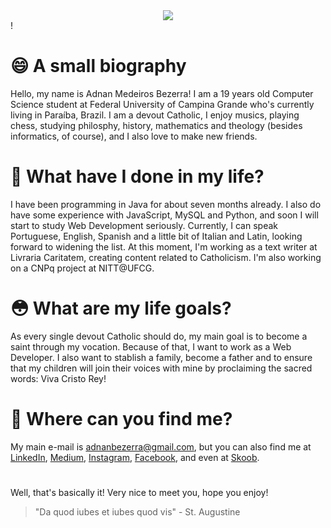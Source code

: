<div align="center">
    <img src="https://i.imgur.com/qW6chYg.png">
</div>!

# :smile: A small biography 
Hello, my name is Adnan Medeiros Bezerra! I am a 19 years old Computer Science student at Federal University of Campina
Grande who's currently living in Paraíba, Brazil. I am a devout Catholic, I enjoy musics, playing chess, studying 
philosphy, history, mathematics and theology (besides informatics, of course), and I also love to make new friends. 

# :thinking: What have I done in my life? 
I have been programming in Java for about seven months already. I also do have some experience with JavaScript, MySQL and Python,
and soon I will start to study Web Development seriously. Currently, I can speak Portuguese, English, Spanish and a little bit
of Italian and Latin, looking forward to widening the list. At this moment, I'm working as a text writer at Livraria Caritatem,
creating content related to Catholicism. I'm also working on a CNPq project at NITT@UFCG.

# :flushed: What are my life goals? 
As every single devout Catholic should do, my main goal is to become a saint through my vocation. Because of that, I want 
to work as a Web Developer. I also want to stablish a family, become a father and to ensure that my children will join their
voices with mine by proclaiming the sacred words: Viva Cristo Rey!

# :monocle_face: Where can you find me? 
My main e-mail is adnanbezerra@gmail.com, but you can also find me at [LinkedIn](https://www.linkedin.com/in/adnan-bezerra-374134220/), 
[Medium](https://adnanbezerra.medium.com/), [Instagram](https://www.instagram.com/adnanbezerra/), [Facebook](https://www.facebook.com/adnan.medeiros/), 
and even at [Skoob](https://www.skoob.com.br/usuario/8083065).

#

Well, that's basically it! Very nice to meet you, hope you enjoy!
> "Da quod iubes et iubes quod vis" - St. Augustine

<!---
adnanbezerra/adnanbezerra is a ✨ special ✨ repository because its `README.md` (this file) appears on your GitHub profile.
You can click the Preview link to take a look at your changes.
--->
